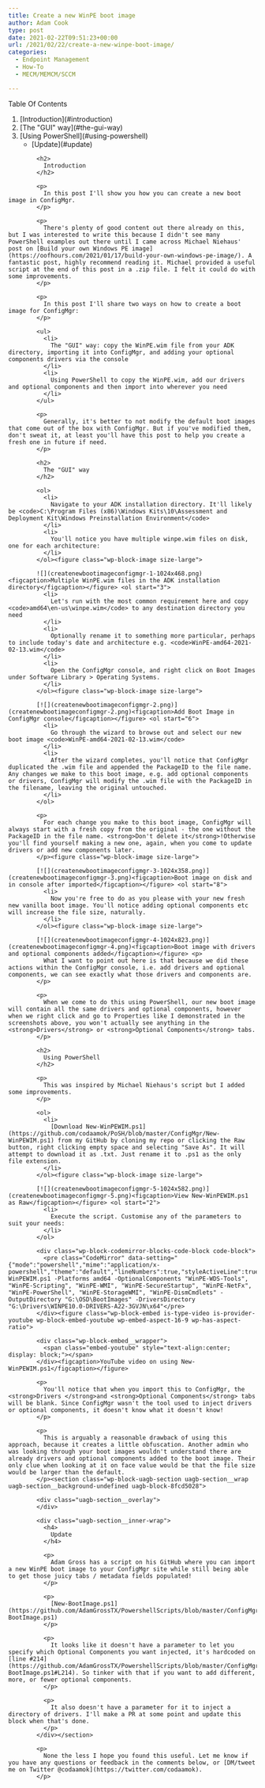```yaml
---
title: Create a new WinPE boot image
author: Adam Cook
type: post
date: 2021-02-22T09:51:23+00:00
url: /2021/02/22/create-a-new-winpe-boot-image/
categories:
  - Endpoint Management
  - How-To
  - MECM/MEMCM/SCCM

---
```

<div class="wp-block-uagb-table-of-contents uagb-toc\_\_align-left uagb-toc\_\_columns-1 uagb-block-dbfa68ec " data-scroll= "1" data-offset= "30" data-delay= "800" > 

<div class="uagb-toc__wrap">
  <div class="uagb-toc__title-wrap">
    <div class="uagb-toc__title">
      Table Of Contents
    </div>
  </div>
  
  <div class="uagb-toc__list-wrap">
    <ol class="uagb-toc__list">
      <li class="uagb-toc__list">
        [Introduction](#introduction)<li class="uagb-toc__list">
          [The "GUI" way](#the-gui-way)<li class="uagb-toc__list">
            [Using PowerShell](#using-powershell)<ul class="uagb-toc__list">
              <li class="uagb-toc__list">
                [Update](#update)
              </li>
            </ul></ol> </div> </div> </div> 
            
            <h2>
              Introduction
            </h2>
            
            <p>
              In this post I'll show you how you can create a new boot image in ConfigMgr.
            </p>
            
            <p>
              There's plenty of good content out there already on this, but I was interested to write this because I didn't see many PowerShell examples out there until I came across Michael Niehaus' post on [Build your own Windows PE image](https://oofhours.com/2021/01/17/build-your-own-windows-pe-image/). A fantastic post, highly recommend reading it. Michael provided a useful script at the end of this post in a .zip file. I felt it could do with some improvements.
            </p>
            
            <p>
              In this post I'll share two ways on how to create a boot image for ConfigMgr:
            </p>
            
            <ul>
              <li>
                The "GUI" way: copy the WinPE.wim file from your ADK directory, importing it into ConfigMgr, and adding your optional components drivers via the console
              </li>
              <li>
                Using PowerShell to copy the WinPE.wim, add our drivers and optional components and then import into wherever you need
              </li>
            </ul>
            
            <p>
              Generally, it's better to not modify the default boot images that come out of the box with ConfigMgr. But if you've modified them, don't sweat it, at least you'll have this post to help you create a fresh one in future if need.
            </p>
            
            <h2>
              The "GUI" way
            </h2>
            
            <ol>
              <li>
                Navigate to your ADK installation directory. It'll likely be <code>C:\Program Files (x86)\Windows Kits\10\Assessment and Deployment Kit\Windows Preinstallation Environment</code>
              </li>
              <li>
                You'll notice you have multiple winpe.wim files on disk, one for each architecture:
              </li>
            </ol><figure class="wp-block-image size-large">
            
            ![](createnewbootimageconfigmgr-1-1024x468.png)<figcaption>Multiple WinPE.wim files in the ADK installation directory</figcaption></figure> <ol start="3">
              <li>
                Let's run with the most common requirement here and copy <code>amd64\en-us\winpe.wim</code> to any destination directory you need
              </li>
              <li>
                Optionally rename it to something more particular, perhaps to include today's date and architecture e.g. <code>WinPE-amd64-2021-02-13.wim</code>
              </li>
              <li>
                Open the ConfigMgr console, and right click on Boot Images under Software Library > Operating Systems.
              </li>
            </ol><figure class="wp-block-image size-large">
            
            [![](createnewbootimageconfigmgr-2.png)](createnewbootimageconfigmgr-2.png)<figcaption>Add Boot Image in ConfigMgr console</figcaption></figure> <ol start="6">
              <li>
                Go through the wizard to browse out and select our new boot image <code>WinPE-amd64-2021-02-13.wim</code>
              </li>
              <li>
                After the wizard completes, you'll notice that ConfigMgr duplicated the .wim file and appended the PackageID to the file name. Any changes we make to this boot image, e.g. add optional components or drivers, ConfigMgr will modify the .wim file with the PackageID in the filename, leaving the original untouched.
              </li>
            </ol>
            
            <p>
              For each change you make to this boot image, ConfigMgr will always start with a fresh copy from the original - the one without the PackageID in the file name. <strong>Don't delete it</strong>!Otherwise you'll find yourself making a new one, again, when you come to update drivers or add new components later.
            </p><figure class="wp-block-image size-large">
            
            [![](createnewbootimageconfigmgr-3-1024x358.png)](createnewbootimageconfigmgr-3.png)<figcaption>Boot image on disk and in console after imported</figcaption></figure> <ol start="8">
              <li>
                Now you're free to do as you please with your new fresh new vanilla boot image. You'll notice adding optional components etc will increase the file size, naturally.
              </li>
            </ol><figure class="wp-block-image size-large">
            
            [![](createnewbootimageconfigmgr-4-1024x823.png)](createnewbootimageconfigmgr-4.png)<figcaption>Boot image with drivers and optional components added</figcaption></figure> <p>
              What I want to point out here is that because we did these actions within the ConfigMgr console, i.e. add drivers and optional components, we can see exactly what those drivers and components are.
            </p>
            
            <p>
              When we come to do this using PowerShell, our new boot image will contain all the same drivers and optional components, however when we right click and go to Properties like I demonstrated in the screenshots above, you won't actually see anything in the <strong>Drivers</strong> or <strong>Optional Components</strong> tabs.
            </p>
            
            <h2>
              Using PowerShell
            </h2>
            
            <p>
              This was inspired by Michael Niehaus's script but I added some improvements.
            </p>
            
            <ol>
              <li>
                [Download New-WinPEWIM.ps1](https://github.com/codaamok/PoSH/blob/master/ConfigMgr/New-WinPEWIM.ps1) from my GitHub by cloning my repo or clicking the Raw button, right clicking empty space and selecting "Save As". It will attempt to download it as .txt. Just rename it to .ps1 as the only file extension.
              </li>
            </ol><figure class="wp-block-image size-large">
            
            [![](createnewbootimageconfigmgr-5-1024x582.png)](createnewbootimageconfigmgr-5.png)<figcaption>View New-WinPEWIM.ps1 as Raw</figcaption></figure> <ol start="2">
              <li>
                Execute the script. Customise any of the parameters to suit your needs:
              </li>
            </ol>
            
            <div class="wp-block-codemirror-blocks-code-block code-block">
              <pre class="CodeMirror" data-setting="{"mode":"powershell","mime":"application/x-powershell","theme":"default","lineNumbers":true,"styleActiveLine":true,"lineWrapping":true,"readOnly":true,"fileName":"PowerShell","language":"PowerShell","modeName":"powershell"}">.\New-WinPEWIM.ps1 -Platforms amd64 -OptionalComponents "WinPE-WDS-Tools", "WinPE-Scripting", "WinPE-WMI", "WinPE-SecureStartup", "WinPE-NetFx", "WinPE-PowerShell", "WinPE-StorageWMI", "WinPE-DismCmdlets" -OutputDirectory "G:\OSD\BootImages" -DriversDirectory "G:\Drivers\WINPE10.0-DRIVERS-A22-3GVJN\x64"</pre>
            </div><figure class="wp-block-embed is-type-video is-provider-youtube wp-block-embed-youtube wp-embed-aspect-16-9 wp-has-aspect-ratio">
            
            <div class="wp-block-embed__wrapper">
              <span class="embed-youtube" style="text-align:center; display: block;"></span>
            </div><figcaption>YouTube video on using New-WinPEWIM.ps1</figcaption></figure> 
            
            <p>
              You'll notice that when you import this to ConfigMgr, the <strong>Drivers </strong>and <strong>Optional Components</strong> tabs will be blank. Since ConfigMgr wasn't the tool used to inject drivers or optional components, it doesn't know what it doesn't know!
            </p>
            
            <p>
              This is arguably a reasonable drawback of using this approach, because it creates a little obfuscation. Another admin who was looking through your boot images wouldn't understand there are already drivers and optional components added to the boot image. Their only clue when looking at it on face value would be that the file size would be larger than the default.
            </p><section class="wp-block-uagb-section uagb-section__wrap uagb-section__background-undefined uagb-block-8fcd5028">
            
            <div class="uagb-section__overlay">
            </div>
            
            <div class="uagb-section__inner-wrap">
              <h4>
                Update
              </h4>
              
              <p>
                Adam Gross has a script on his GitHub where you can import a new WinPE boot image to your ConfigMgr site while still being able to get those juicy tabs / metadata fields populated!
              </p>
              
              <p>
                [New-BootImage.ps1](https://github.com/AdamGrossTX/PowershellScripts/blob/master/ConfigMgr/BootImage/New-BootImage.ps1)
              </p>
              
              <p>
                It looks like it doesn't have a parameter to let you specify which Optional Components you want injected, it's hardcoded on [line #214](https://github.com/AdamGrossTX/PowershellScripts/blob/master/ConfigMgr/BootImage/New-BootImage.ps1#L214). So tinker with that if you want to add different, more, or fewer optional components.
              </p>
              
              <p>
                It also doesn't have a parameter for it to inject a directory of drivers. I'll make a PR at some point and update this block when that's done.
              </p>
            </div></section> 
            
            <p>
              None the less I hope you found this useful. Let me know if you have any questions or feedback in the comments below, or [DM/tweet me on Twitter @codaamok](https://twitter.com/codaamok).
            </p>
